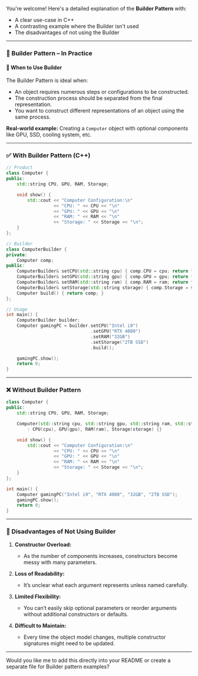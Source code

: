 You're welcome! Here's a detailed explanation of the **Builder Pattern** with:

* A clear use-case in C++
* A contrasting example where the Builder isn't used
* The disadvantages of not using the Builder

---

### 🧱 Builder Pattern – In Practice

#### 📝 When to Use Builder

The Builder Pattern is ideal when:

* An object requires numerous steps or configurations to be constructed.
* The construction process should be separated from the final representation.
* You want to construct different representations of an object using the same process.

**Real-world example:** Creating a `Computer` object with optional components like GPU, SSD, cooling system, etc.

---

### ✅ With Builder Pattern (C++)

```cpp
// Product
class Computer {
public:
    std::string CPU, GPU, RAM, Storage;

    void show() {
        std::cout << "Computer Configuration:\n"
                  << "CPU: " << CPU << "\n"
                  << "GPU: " << GPU << "\n"
                  << "RAM: " << RAM << "\n"
                  << "Storage: " << Storage << "\n";
    }
};

// Builder
class ComputerBuilder {
private:
    Computer comp;
public:
    ComputerBuilder& setCPU(std::string cpu) { comp.CPU = cpu; return *this; }
    ComputerBuilder& setGPU(std::string gpu) { comp.GPU = gpu; return *this; }
    ComputerBuilder& setRAM(std::string ram) { comp.RAM = ram; return *this; }
    ComputerBuilder& setStorage(std::string storage) { comp.Storage = storage; return *this; }
    Computer build() { return comp; }
};

// Usage
int main() {
    ComputerBuilder builder;
    Computer gamingPC = builder.setCPU("Intel i9")
                                .setGPU("RTX 4080")
                                .setRAM("32GB")
                                .setStorage("2TB SSD")
                                .build();

    gamingPC.show();
    return 0;
}
```

---

### ❌ Without Builder Pattern

```cpp
class Computer {
public:
    std::string CPU, GPU, RAM, Storage;

    Computer(std::string cpu, std::string gpu, std::string ram, std::string storage)
        : CPU(cpu), GPU(gpu), RAM(ram), Storage(storage) {}

    void show() {
        std::cout << "Computer Configuration:\n"
                  << "CPU: " << CPU << "\n"
                  << "GPU: " << GPU << "\n"
                  << "RAM: " << RAM << "\n"
                  << "Storage: " << Storage << "\n";
    }
};

int main() {
    Computer gamingPC("Intel i9", "RTX 4080", "32GB", "2TB SSD");
    gamingPC.show();
    return 0;
}
```

---

### 🚫 Disadvantages of Not Using Builder

1. **Constructor Overload:**

   * As the number of components increases, constructors become messy with many parameters.

2. **Loss of Readability:**

   * It’s unclear what each argument represents unless named carefully.

3. **Limited Flexibility:**

   * You can’t easily skip optional parameters or reorder arguments without additional constructors or defaults.

4. **Difficult to Maintain:**

   * Every time the object model changes, multiple constructor signatures might need to be updated.

---

Would you like me to add this directly into your README or create a separate file for Builder pattern examples?
